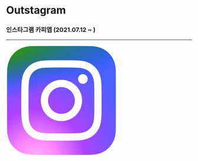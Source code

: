 # Outstagram

### 인스타그램 카피앱 (2021.07.12 ~ )

---

<img src="https://github.com/hyunmin0317/Outstagram/blob/master/icon.png?raw=true" alt="outstagram" style="zoom:50%;" />

